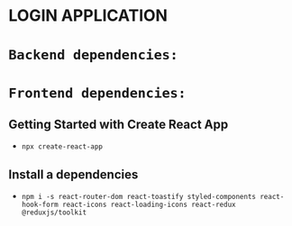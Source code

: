 # LOGIN APPLICATION

# `Backend dependencies:`

# `Frontend dependencies:`

## Getting Started with Create React App

-   `npx create-react-app`

## Install a dependencies

-   `npm i -s react-router-dom react-toastify styled-components react-hook-form react-icons react-loading-icons react-redux @reduxjs/toolkit`
